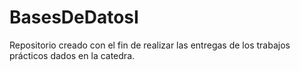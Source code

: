 # BasesDeDatosI
Repositorio creado con el fin de realizar las entregas de los trabajos prácticos dados en la catedra.


